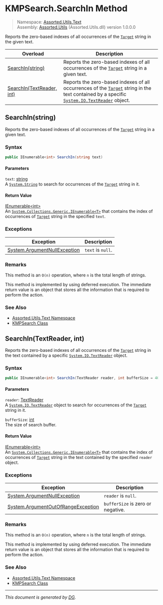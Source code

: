 ﻿# KMPSearch.SearchIn Method

> Namespace: [Assorted.Utils.Text](index.md#assortedutilstext-namespace)\
> Assembly: [Assorted.Utils](index.md) (Assorted.Utils.dll) version 1.0.0.0

Reports the zero-based indexes of all occurrences of the [`Target`](Assorted.Utils.Text.KMPSearch.Target.md) string in the given text.

Overload | Description
--- | ---
[SearchIn(string)](Assorted.Utils.Text.KMPSearch.SearchIn.md#searchinstring) | Reports the zero-based indexes of all occurrences of the [`Target`](Assorted.Utils.Text.KMPSearch.Target.md) string in a given text.
[SearchIn(TextReader, int)](Assorted.Utils.Text.KMPSearch.SearchIn.md#searchintextreader-int) | Reports the zero-based indexes of all occurrences of the [`Target`](Assorted.Utils.Text.KMPSearch.Target.md) string in the text contained by a specific [`System.IO.TextReader`](https://docs.microsoft.com/en-us/dotnet/api/system.io.textreader) object.

## SearchIn(string)

Reports the zero-based indexes of all occurrences of the [`Target`](Assorted.Utils.Text.KMPSearch.Target.md) string in a given text.

### Syntax

```csharp
public IEnumerable<int> SearchIn(string text)
```

#### Parameters

`text`: [string](https://docs.microsoft.com/en-us/dotnet/api/system.string)\
A [`System.String`](https://docs.microsoft.com/en-us/dotnet/api/system.string) to search for occurrences of the [`Target`](Assorted.Utils.Text.KMPSearch.Target.md) string in it.

#### Return Value

[IEnumerable\<int>](https://docs.microsoft.com/en-us/dotnet/api/system.collections.generic.ienumerable-1)\
An [`System.Collections.Generic.IEnumerable<T>`](https://docs.microsoft.com/en-us/dotnet/api/system.collections.generic.ienumerable-1) that contains the index of occurrences of [`Target`](Assorted.Utils.Text.KMPSearch.Target.md) string in the specified `text`.

### Exceptions

Exception | Description
--- | ---
[System.ArgumentNullException](https://docs.microsoft.com/en-us/dotnet/api/system.argumentnullexception) | `text` is `null`.

### Remarks



This method is an `O(n)` operation, where `n` is the total length of strings.

 

This method is implemented by using deferred execution. The immediate return value is an object that stores all the information that is required to perform the action.



### See Also

- [Assorted.Utils.Text Namespace](index.md#assortedutilstext-namespace)
- [KMPSearch Class](Assorted.Utils.Text.KMPSearch.md)

## SearchIn(TextReader, int)

Reports the zero-based indexes of all occurrences of the [`Target`](Assorted.Utils.Text.KMPSearch.Target.md) string in the text contained by a specific [`System.IO.TextReader`](https://docs.microsoft.com/en-us/dotnet/api/system.io.textreader) object.

### Syntax

```csharp
public IEnumerable<int> SearchIn(TextReader reader, int bufferSize = 4096)
```

#### Parameters

`reader`: [TextReader](https://docs.microsoft.com/en-us/dotnet/api/system.io.textreader)\
A [`System.IO.TextReader`](https://docs.microsoft.com/en-us/dotnet/api/system.io.textreader) object to search for occurrences of the [`Target`](Assorted.Utils.Text.KMPSearch.Target.md) string in it.

`bufferSize`: [int](https://docs.microsoft.com/en-us/dotnet/api/system.int32)\
The size of search buffer.

#### Return Value

[IEnumerable\<int>](https://docs.microsoft.com/en-us/dotnet/api/system.collections.generic.ienumerable-1)\
An [`System.Collections.Generic.IEnumerable<T>`](https://docs.microsoft.com/en-us/dotnet/api/system.collections.generic.ienumerable-1) that contains the index of occurrences of [`Target`](Assorted.Utils.Text.KMPSearch.Target.md) string in the text contained by the specified `reader` object.

### Exceptions

Exception | Description
--- | ---
[System.ArgumentNullException](https://docs.microsoft.com/en-us/dotnet/api/system.argumentnullexception) | `reader` is `null`.
[System.ArgumentOutOfRangeException](https://docs.microsoft.com/en-us/dotnet/api/system.argumentoutofrangeexception) | `bufferSize` is zero or negative.

### Remarks



This method is an `O(n)` operation, where `n` is the total length of strings.

 

This method is implemented by using deferred execution. The immediate return value is an object that stores all the information that is required to perform the action.



### See Also

- [Assorted.Utils.Text Namespace](index.md#assortedutilstext-namespace)
- [KMPSearch Class](Assorted.Utils.Text.KMPSearch.md)

---

_This document is generated by [DG](https://github.com/Khojasteh/dg)._
